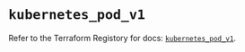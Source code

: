 # `kubernetes_pod_v1`

Refer to the Terraform Registory for docs: [`kubernetes_pod_v1`](https://registry.terraform.io/providers/hashicorp/kubernetes/2.20.0/docs/resources/pod_v1).
